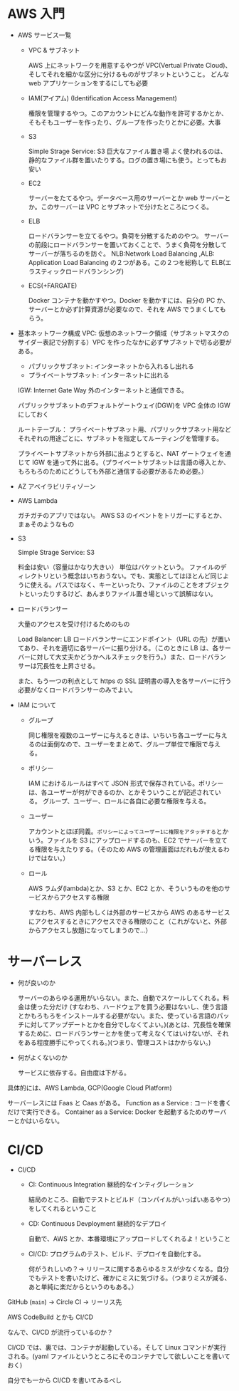 # AWS 入門

- AWS サービス一覧

  - VPC & サブネット

    AWS 上にネットワークを用意するやつが VPC(Vertual Private Cloud)、そしてそれを細かな区分に分けるものがサブネットということ。
    どんな web アプリケーションをするにしても必要

  - IAM(アイアム) (Identification Access Management)

    権限を管理するやつ。このアカウントにどんな動作を許可するかとか、そもそもユーザーを作ったり、グループを作ったりとかに必要。大事

  - S3

    Simple Strage Service: S3 巨大なファイル置き場
    よく使われるのは、静的なファイル群を置いたりする。ログの置き場にも使う。とってもお安い

  - EC2

    サーバーをたてるやつ。データベース用のサーバーとか web サーバーとか。このサーバーは VPC とサブネットで分けたところにつくる。

  - ELB

    ロードバランサーを立てるやつ。負荷を分散するためのやつ。
    サーバーの前段にロードバランサーを置いておくことで、うまく負荷を分散してサーバーが落ちるのを防ぐ。
    NLB:Network Load Balancing ,ALB: Application Load Balancing の２つがある。この２つを総称して ELB(エラスティックロードバランシング)

  - ECS(+FARGATE)

    Docker コンテナを動かすやつ。Docker を動かすには、自分の PC か、サーバーとか必ず計算資源が必要なので、それを AWS でうまくしてもらう。

- 基本ネットワーク構成
  VPC: 仮想のネットワーク領域（サブネットマスクのサイダー表記で分割する）VPC を作ったなかに必ずサブネットで切る必要がある。

  - パブリックサブネット: インターネットから入れるし出れる
  - プライベートサブネット: インターネットに出れる

  IGW: Internet Gate Way 外のインターネットと通信できる。

  パブリックサブネットのデフォルトゲートウェイ(DGW)を VPC 全体の IGW にしておく

  ルートテーブル： プライベートサブネット用、パブリックサブネット用などそれぞれの用途ごとに、サブネットを指定してルーティングを管理する。

  プライベートサブネットから外部に出ようとすると、NAT ゲートウェイを通じて IGW を通って外に出る。（プライベートサブネットは言語の導入とか、もろもろのためにどうしても外部と通信する必要があるため必要。）

- AZ アベイラビリティゾーン

- AWS Lambda

  ガチガチのアプリではない。
  AWS S3 のイベントをトリガーにするとか、まぁそのようなもの

- S3

  Simple Strage Service: S3

  料金は安い（容量はかなり大きい）
  単位はバケットという。
  ファイルのディレクトリという概念はいちおうない。でも、実態としてはほとんど同じように使える。パスではなく、キーといったり、ファイルのことをオブジェクトといったりするけど、あんまりファイル置き場といって誤解はない。

- ロードバランサー

  大量のアクセスを受け付けるためのもの

  Load Balancer: LB
  ロードバランサーにエンドポイント（URL の先）が置いてあり、それを適切に各サーバーに振り分ける。（このときに LB は、各サーバーに対して大丈夫かどうかヘルスチェックを行う。）また、ロードバランサーは冗長性を上昇させる。

  また、もう一つの利点として https の SSL 証明書の導入を各サーバーに行う必要がなくロードバランサーのみでよい。

- IAM について

  - グループ

    同じ権限を複数のユーザーに与えるときは、いちいち各ユーザーに与えるのは面倒なので、ユーザーをまとめて、グループ単位で権限で与える。

  - ポリシー

    IAM におけるルールはすべて JSON 形式で保存されている。ポリシーは、各ユーザーが何ができるのか、とかそういうことが記述されている。
    グループ、ユーザー、ロールに各自に必要な権限を与える。

  - ユーザー

    アカウントとほぼ同義。`ポリシーによってユーザー1に権限をアタッチする`とかいう。ファイルを S3 にアップロードするのも、EC2 でサーバーを立てる権限を与えたりする。（そのため AWS の管理画面はだれもが使えるわけではない。）

  - ロール

    AWS ラムダ(lambda)とか、S3 とか、EC2 とか、そういうものを他のサービスからアクセスする権限

    すなわち、AWS 内部もしくは外部のサービスから AWS のあるサービスにアクセスするときにアクセスできる権限のこと（これがないと、外部からアクセスし放題になってしまうので...）

# サーバーレス

- 何が良いのか

  サーバーのあらゆる運用がいらない。また、自動でスケールしてくれる。料金は使った分だけ
  (すなわち、ハードウェアを買う必要はないし、使う言語とかもろもろをインストールする必要がない。また、使っている言語のパッチに対してアップデートとかを自分でしなくてよい。)(あとは、冗長性を確保するために、ロードバランサーとかを使って考えなくてはいけないが、それをある程度勝手にやってくれる。)(つまり、管理コストはかからない。)

- 何がよくないのか

  サービスに依存する。自由度は下がる。

具体的には、AWS Lambda, GCP(Google Cloud Platform)

サーバーレスには Faas と Caas がある。
Function as a Service : コードを書くだけで実行できる。
Container as a Service: Docker を起動するためのサーバーとかはいらない。

# CI/CD

- CI/CD

  - CI: Continuous Integration 継続的なインティグレーション

    結局のところ、自動でテストとビルド（コンパイルがいっぱいあるやつ）をしてくれるということ

  - CD: Continuous Devployment 継続的なデプロイ

    自動で、AWS とか、本番環境にアップロードしてくれるよ！ということ

  - CI/CD: プログラムのテスト、ビルド、デプロイを自動化する。

    何がうれしいの？-> リリースに関するあらゆるミスが少なくなる。自分でもテストを書いたけど、確かにミスに気づける。（つまりミスが減る、あと単純に楽だからというのもある。）

GitHub (`main`) -> Circle CI -> リーリス先

AWS CodeBuild とかも CI/CD

なんで、CI/CD が流行っているのか？

CI/CD では、裏では、コンテナが起動している。そして Linux コマンドが実行される。(yaml ファイルというところにそのコンテナでして欲しいことを書いておく)

自分でも一から CI/CD を書いてみるべし
